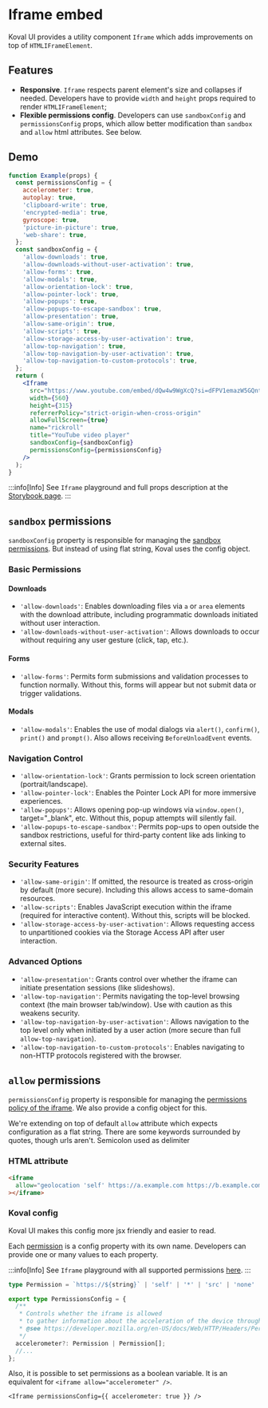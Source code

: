 # Iframe embed

Koval UI provides a utility component `Iframe` which adds improvements on top of `HTMLIFrameElement`.

## Features

- **Responsive**. `Iframe` respects parent element's size and collapses if needed. Developers have to provide `width` and `height` props required to render `HTMLIFrameElement`;
- **Flexible permissions config**. Developers can use `sandboxConfig` and `permissionsConfig` props, which allow better modification than `sandbox` and `allow` html attributes. See below.

## Demo

```jsx live
function Example(props) {
  const permissionsConfig = {
    accelerometer: true,
    autoplay: true,
    'clipboard-write': true,
    'encrypted-media': true,
    gyroscope: true,
    'picture-in-picture': true,
    'web-share': true,
  };
  const sandboxConfig = {
    'allow-downloads': true,
    'allow-downloads-without-user-activation': true,
    'allow-forms': true,
    'allow-modals': true,
    'allow-orientation-lock': true,
    'allow-pointer-lock': true,
    'allow-popups': true,
    'allow-popups-to-escape-sandbox': true,
    'allow-presentation': true,
    'allow-same-origin': true,
    'allow-scripts': true,
    'allow-storage-access-by-user-activation': true,
    'allow-top-navigation': true,
    'allow-top-navigation-by-user-activation': true,
    'allow-top-navigation-to-custom-protocols': true,
  };
  return (
    <Iframe
      src="https://www.youtube.com/embed/dQw4w9WgXcQ?si=dFPV1emazW5GQntR"
      width={560}
      height={315}
      referrerPolicy="strict-origin-when-cross-origin"
      allowFullScreen={true}
      name="rickroll"
      title="YouTube video player"
      sandboxConfig={sandboxConfig}
      permissionsConfig={permissionsConfig}
    />
  );
}
```

:::info[Info]
See `Iframe` playground and full props description at the [Storybook
page](https://morewings.github.io/koval-ui/?path=/docs/components-iframe--docs).
:::

## `sandbox` permissions

`sandboxConfig` property is responsible for managing the [sandbox permissions](https://developer.mozilla.org/en-US/docs/Web/HTML/Element/iframe#sandbox). But instead of using flat string, Koval uses the config object.

### Basic Permissions

#### Downloads
* `'allow-downloads'`: Enables downloading files via `a` or `area` elements with the download attribute, including programmatic downloads initiated without user interaction.
* `'allow-downloads-without-user-activation'`: Allows downloads to occur without requiring any user gesture (click, tap, etc.).

#### Forms
* `'allow-forms'`: Permits form submissions and validation processes to function normally. Without this, forms will appear but not submit data or trigger validations.

#### Modals
* `'allow-modals'`: Enables the use of modal dialogs via `alert()`, `confirm()`, `print()` and `prompt()`. Also allows receiving `BeforeUnloadEvent` events.

### Navigation Control

* `'allow-orientation-lock'`: Grants permission to lock screen orientation (portrait/landscape).
* `'allow-pointer-lock'`: Enables the Pointer Lock API for more immersive experiences.
* `'allow-popups'`: Allows opening pop-up windows via `window.open()`, target="_blank", etc. Without this, popup attempts will silently fail.
* `'allow-popups-to-escape-sandbox'`: Permits pop-ups to open outside the sandbox restrictions, useful for third-party content like ads linking to external sites.

### Security Features

* `'allow-same-origin'`: If omitted, the resource is treated as cross-origin by default (more secure). Including this allows access to same-domain resources.
* `'allow-scripts'`: Enables JavaScript execution within the iframe (required for interactive content). Without this, scripts will be blocked.
* `'allow-storage-access-by-user-activation'`: Allows requesting access to unpartitioned cookies via the Storage Access API after user interaction.

### Advanced Options

* `'allow-presentation'`: Grants control over whether the iframe can initiate presentation sessions (like slideshows).
* `'allow-top-navigation'`: Permits navigating the top-level browsing context (the main browser tab/window). Use with caution as this weakens security.
* `'allow-top-navigation-by-user-activation'`: Allows navigation to the top level only when initiated by a user action (more secure than full `allow-top-navigation`).
* `'allow-top-navigation-to-custom-protocols'`: Enables navigating to non-HTTP protocols registered with the browser.

## `allow` permissions

`permissionsConfig` property is responsible for managing the [permissions policy of the iframe](https://developer.mozilla.org/en-US/docs/Web/HTTP/Permissions_Policy). We also provide a config object for this.

We're extending on top of default `allow` attribute which expects configuration as a flat string. There are some keywords surrounded by quotes, though urls aren't. Semicolon used as delimiter

### HTML attribute

```html
<iframe
  allow="geolocation 'self' https://a.example.com https://b.example.com; accelerometer *"
></iframe>
```

### Koval config

Koval UI makes this config more jsx friendly and easier to read.

Each [permission](https://developer.mozilla.org/en-US/docs/Web/HTTP/Headers/Permissions-Policy) is a config property with its own name. Developers can provide one or many values to each property.

:::info[Info]
See `Iframe` playground with all supported permissions
[here](https://morewings.github.io/koval-ui/?path=/story/components-iframe--with-full-permissions).
:::

```typescript
type Permission = `https://${string}` | 'self' | '*' | 'src' | 'none' | boolean;

export type PermissionsConfig = {
  /**
   * Controls whether the iframe is allowed
   * to gather information about the acceleration of the device through the Accelerometer interface.
   * @see https://developer.mozilla.org/en-US/docs/Web/HTTP/Headers/Permissions-Policy/accelerometer
   */
  accelerometer?: Permission | Permission[];
  //...
};
```

Also, it is possible to set permissions as a boolean variable. It is an equivalent for `<iframe allow="accelerometer" />`.

```tsx
<Iframe permissionsConfig={{ accelerometer: true }} />
```
